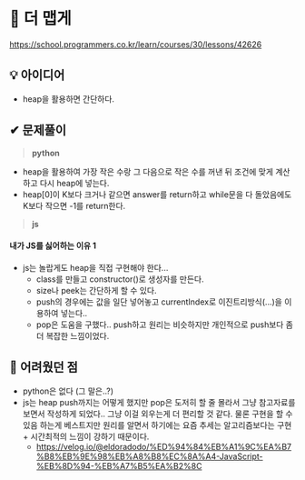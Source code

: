 # 🔎 더 맵게

https://school.programmers.co.kr/learn/courses/30/lessons/42626

## 💡 아이디어

- heap을 활용하면 간단하다.

## ✔ 문제풀이

> **python**

- heap을 활용하여 가장 작은 수랑 그 다음으로 작은 수를 꺼낸 뒤 조건에 맞게 계산하고 다시 heap에 넣는다.
- heap[0]이 K보다 크거나 같으면 answer를 return하고 while문을 다 돌았음에도 K보다 작으면 -1를 return한다.

> **js**

#### **내가 JS를 싫어하는 이유 1**

- js는 놀랍게도 heap을 직접 구현해야 한다...
  - class를 만들고 constructor()로 생성자를 만든다.
  - size나 peek는 간단하게 할 수 있다.
  - push의 경우에는 값을 일단 넣어놓고 currentIndex로 이진트리방식(...)을 이용하여 넣는다..
  - pop은 도움을 구했다.. push하고 원리는 비슷하지만 개인적으로 push보다 좀 더 복잡한 느낌이었다.

## 🤕 어려웠던 점

- python은 없다 (그 말은..?)
- js는 heap push까지는 어떻게 했지만 pop은 도저히 할 줄 몰라서 그냥 참고자료를 보면서 작성하게 되었다.. 그냥 이걸 외우는게 더 편리할 것 같다. 물론 구현을 할 수 있음 하는게 베스트지만 원리를 알면서 하기에는 요즘 추세는 알고리즘보다는 구현 + 시간최적의 느낌이 강하기 때문이다.
  - https://velog.io/@eldoradodo/%ED%94%84%EB%A1%9C%EA%B7%B8%EB%9E%98%EB%A8%B8%EC%8A%A4-JavaScript-%EB%8D%94-%EB%A7%B5%EA%B2%8C
